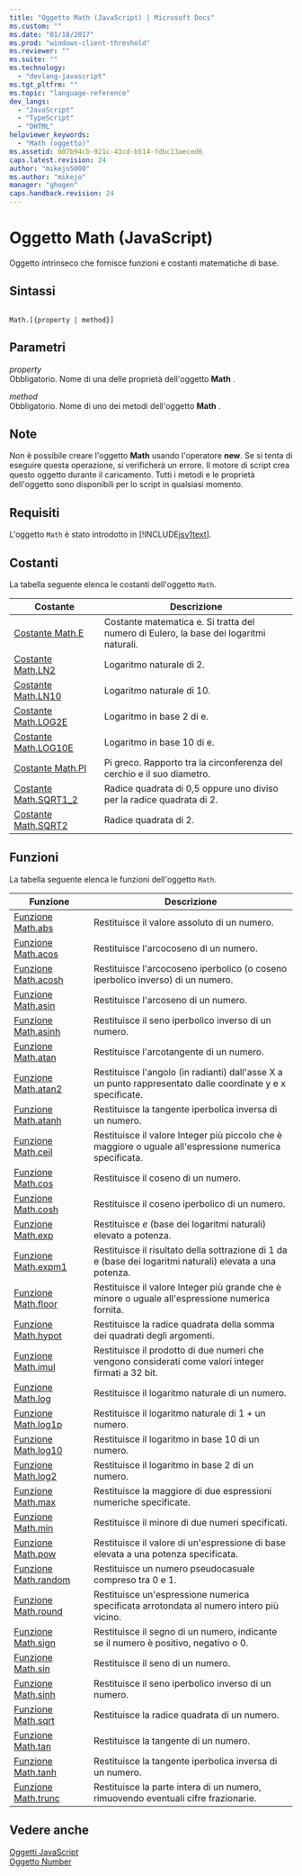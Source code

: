 ```yaml
---
title: "Oggetto Math (JavaScript) | Microsoft Docs"
ms.custom: ""
ms.date: "01/18/2017"
ms.prod: "windows-client-threshold"
ms.reviewer: ""
ms.suite: ""
ms.technology: 
  - "devlang-javascript"
ms.tgt_pltfrm: ""
ms.topic: "language-reference"
dev_langs: 
  - "JavaScript"
  - "TypeScript"
  - "DHTML"
helpviewer_keywords: 
  - "Math (oggetto)"
ms.assetid: 607b94cb-921c-43cd-b514-fdbc13aeced6
caps.latest.revision: 24
author: "mikejo5000"
ms.author: "mikejo"
manager: "ghogen"
caps.handback.revision: 24
---
```

# Oggetto Math (JavaScript)
Oggetto intrinseco che fornisce funzioni e costanti matematiche di base.  
  
## Sintassi  
  
```  
  
Math.[{property | method}]  
```  
  
## Parametri  
 *property*  
 Obbligatorio.  Nome di una delle proprietà dell'oggetto **Math** .  
  
 *method*  
 Obbligatorio.  Nome di uno dei metodi dell'oggetto **Math** .  
  
## Note  
 Non è possibile creare l'oggetto **Math** usando l'operatore **new**. Se si tenta di eseguire questa operazione, si verificherà un errore.  Il motore di script crea questo oggetto durante il caricamento.  Tutti i metodi e le proprietà dell'oggetto sono disponibili per lo script in qualsiasi momento.  
  
## Requisiti  
 L'oggetto `Math` è stato introdotto in [!INCLUDE[jsv1text](../../javascript/reference/includes/jsv1text-md.md)].  
  
<a name="js56jsobjmathprop"></a>   
## Costanti  
 La tabella seguente elenca le costanti dell'oggetto `Math`.  
  
|Costante|Descrizione|  
|--------------|-----------------|  
|[Costante Math.E](../../javascript/reference/math-constants-javascript.md)|Costante matematica e.  Si tratta del numero di Eulero, la base dei logaritmi naturali.|  
|[Costante Math.LN2](../../javascript/reference/math-constants-javascript.md)|Logaritmo naturale di 2.|  
|[Costante Math.LN10](../../javascript/reference/math-constants-javascript.md)|Logaritmo naturale di 10.|  
|[Costante Math.LOG2E](../../javascript/reference/math-constants-javascript.md)|Logaritmo in base 2 di e.|  
|[Costante Math.LOG10E](../../javascript/reference/math-constants-javascript.md)|Logaritmo in base 10 di e.|  
|[Costante Math.PI](../../javascript/reference/math-constants-javascript.md)|Pi greco.  Rapporto tra la circonferenza del cerchio e il suo diametro.|  
|[Costante Math.SQRT1\_2](../../javascript/reference/math-constants-javascript.md)|Radice quadrata di 0,5 oppure uno diviso per la radice quadrata di 2.|  
|[Costante Math.SQRT2](../../javascript/reference/math-constants-javascript.md)|Radice quadrata di 2.|  
  
<a name="js56jsobjmathmeth"></a>   
## Funzioni  
 La tabella seguente elenca le funzioni dell'oggetto `Math`.  
  
|Funzione|Descrizione|  
|--------------|-----------------|  
|[Funzione Math.abs](../../javascript/reference/math-abs-function-javascript.md)|Restituisce il valore assoluto di un numero.|  
|[Funzione Math.acos](../../javascript/reference/math-acos-function-javascript.md)|Restituisce l'arcocoseno di un numero.|  
|[Funzione Math.acosh](../../javascript/reference/math-acosh-function-javascript.md)|Restituisce l'arcocoseno iperbolico \(o coseno iperbolico inverso\) di un numero.|  
|[Funzione Math.asin](../../javascript/reference/math-asin-function-javascript.md)|Restituisce l'arcoseno di un numero.|  
|[Funzione Math.asinh](../../javascript/reference/math-asinh-function-javascript.md)|Restituisce il seno iperbolico inverso di un numero.|  
|[Funzione Math.atan](../../javascript/reference/math-atan-function-javascript.md)|Restituisce l'arcotangente di un numero.|  
|[Funzione Math.atan2](../../javascript/reference/math-atan2-function-javascript.md)|Restituisce l'angolo \(in radianti\) dall'asse X a un punto rappresentato dalle coordinate y e x specificate.|  
|[Funzione Math.atanh](../../javascript/reference/math-atanh-function-javascript.md)|Restituisce la tangente iperbolica inversa di un numero.|  
|[Funzione Math.ceil](../../javascript/reference/math-ceil-function-javascript.md)|Restituisce il valore Integer più piccolo che è maggiore o uguale all'espressione numerica specificata.|  
|[Funzione Math.cos](../../javascript/reference/math-cos-function-javascript.md)|Restituisce il coseno di un numero.|  
|[Funzione Math.cosh](../../javascript/reference/math-cosh-function-javascript.md)|Restituisce il coseno iperbolico di un numero.|  
|[Funzione Math.exp](../../javascript/reference/math-exp-function-javascript.md)|Restituisce *e* \(base dei logaritmi naturali\) elevato a potenza.|  
|[Funzione Math.expm1](../../javascript/reference/math-expm1-function-javascript.md)|Restituisce il risultato della sottrazione di 1 da e \(base dei logaritmi naturali\) elevata a una potenza.|  
|[Funzione Math.floor](../../javascript/reference/math-floor-function-javascript.md)|Restituisce il valore Integer più grande che è minore o uguale all'espressione numerica fornita.|  
|[Funzione Math.hypot](../../javascript/reference/math-hypot-function-javascript.md)|Restituisce la radice quadrata della somma dei quadrati degli argomenti.|  
|[Funzione Math.imul](../../javascript/reference/math-imul-function-javascript.md)|Restituisce il prodotto di due numeri che vengono considerati come valori integer firmati a 32 bit.|  
|[Funzione Math.log](../../javascript/reference/math-log-function-javascript.md)|Restituisce il logaritmo naturale di un numero.|  
|[Funzione Math.log1p](../../javascript/reference/math-log1p-function-javascript.md)|Restituisce il logaritmo naturale di 1 \+ un numero.|  
|[Funzione Math.log10](../../javascript/reference/math-log10-function-javascript.md)|Restituisce il logaritmo in base 10 di un numero.|  
|[Funzione Math.log2](../../javascript/reference/math-log2-function-javascript.md)|Restituisce il logaritmo in base 2 di un numero.|  
|[Funzione Math.max](../../javascript/reference/math-max-function-javascript.md)|Restituisce la maggiore di due espressioni numeriche specificate.|  
|[Funzione Math.min](../../javascript/reference/math-min-function-javascript.md)|Restituisce il minore di due numeri specificati.|  
|[Funzione Math.pow](../../javascript/reference/math-pow-function-javascript.md)|Restituisce il valore di un'espressione di base elevata a una potenza specificata.|  
|[Funzione Math.random](../../javascript/reference/math-random-function-javascript.md)|Restituisce un numero pseudocasuale compreso tra 0 e 1.|  
|[Funzione Math.round](../../javascript/reference/math-round-function-javascript.md)|Restituisce un'espressione numerica specificata arrotondata al numero intero più vicino.|  
|[Funzione Math.sign](../../javascript/reference/math-sign-function-javascript.md)|Restituisce il segno di un numero, indicante se il numero è positivo, negativo o 0.|  
|[Funzione Math.sin](../../javascript/reference/math-sin-function-javascript.md)|Restituisce il seno di un numero.|  
|[Funzione Math.sinh](../../javascript/reference/math-sinh-function-javascript.md)|Restituisce il seno iperbolico inverso di un numero.|  
|[Funzione Math.sqrt](../../javascript/reference/math-sqrt-function-javascript.md)|Restituisce la radice quadrata di un numero.|  
|[Funzione Math.tan](../../javascript/reference/math-tan-function-javascript.md)|Restituisce la tangente di un numero.|  
|[Funzione Math.tanh](../../javascript/reference/math-tanh-function-javascript.md)|Restituisce la tangente iperbolica inversa di un numero.|  
|[Funzione Math.trunc](../../javascript/reference/math-trunc-function-javascript.md)|Restituisce la parte intera di un numero, rimuovendo eventuali cifre frazionarie.|  
  
## Vedere anche  
 [Oggetti JavaScript](../../javascript/reference/javascript-objects.md)   
 [Oggetto Number](../../javascript/reference/number-object-javascript.md)